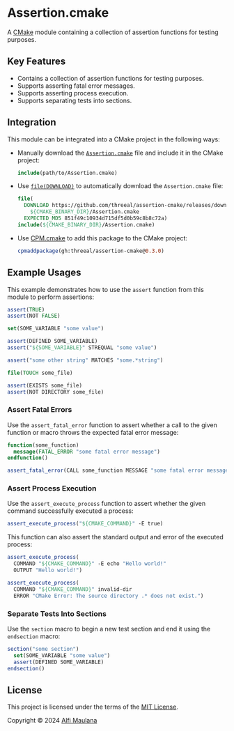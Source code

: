# Assertion.cmake

A [CMake](https://cmake.org/) module containing a collection of assertion functions for testing purposes.

## Key Features

- Contains a collection of assertion functions for testing purposes.
- Supports asserting fatal error messages.
- Supports asserting process execution.
- Supports separating tests into sections.

## Integration

This module can be integrated into a CMake project in the following ways:

- Manually download the [`Assertion.cmake`](./cmake/Assertion.cmake) file and include it in the CMake project:
  ```cmake
  include(path/to/Assertion.cmake)
  ```
- Use [`file(DOWNLOAD)`](https://cmake.org/cmake/help/latest/command/file.html#download) to automatically download the `Assertion.cmake` file:
  ```cmake
  file(
    DOWNLOAD https://github.com/threeal/assertion-cmake/releases/download/v0.3.0/Assertion.cmake
      ${CMAKE_BINARY_DIR}/Assertion.cmake
    EXPECTED_MD5 851f49c10934d715df5d0b59c8b8c72a)
  include(${CMAKE_BINARY_DIR}/Assertion.cmake)
  ```
- Use [CPM.cmake](https://github.com/cpm-cmake/CPM.cmake) to add this package to the CMake project:
  ```cmake
  cpmaddpackage(gh:threeal/assertion-cmake@0.3.0)
  ```

## Example Usages

This example demonstrates how to use the `assert` function from this module to perform assertions:

```cmake
assert(TRUE)
assert(NOT FALSE)

set(SOME_VARIABLE "some value")

assert(DEFINED SOME_VARIABLE)
assert("${SOME_VARIABLE}" STREQUAL "some value")

assert("some other string" MATCHES "some.*string")

file(TOUCH some_file)

assert(EXISTS some_file)
assert(NOT DIRECTORY some_file)
```

### Assert Fatal Errors

Use the `assert_fatal_error` function to assert whether a call to the given function or macro throws the expected fatal error message:

```cmake
function(some_function)
  message(FATAL_ERROR "some fatal error message")
endfunction()

assert_fatal_error(CALL some_function MESSAGE "some fatal error message")
```

### Assert Process Execution

Use the `assert_execute_process` function to assert whether the given command successfully executed a process:

```cmake
assert_execute_process("${CMAKE_COMMAND}" -E true)
```

This function can also assert the standard output and error of the executed process:

```cmake
assert_execute_process(
  COMMAND "${CMAKE_COMMAND}" -E echo "Hello world!"
  OUTPUT "Hello world!")

assert_execute_process(
  COMMAND "${CMAKE_COMMAND}" invalid-dir
  ERROR "CMake Error: The source directory .* does not exist.")
```

### Separate Tests Into Sections

Use the `section` macro to begin a new test section and end it using the `endsection` macro:

```cmake
section("some section")
  set(SOME_VARIABLE "some value")
  assert(DEFINED SOME_VARIABLE)
endsection()
```

## License

This project is licensed under the terms of the [MIT License](./LICENSE).

Copyright © 2024 [Alfi Maulana](https://github.com/threeal)

